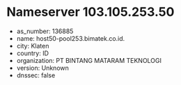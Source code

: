 # Nameserver 103.105.253.50

* as_number: 136885
* name: host50-pool253.bimatek.co.id.
* city: Klaten
* country: ID
* organization: PT BINTANG MATARAM TEKNOLOGI
* version: Unknown
* dnssec: false
